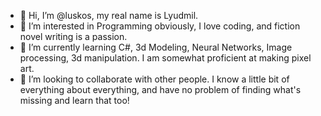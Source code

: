 - 👋 Hi, I’m @luskos, my real name is Lyudmil.
- 👀 I’m interested in Programming obviously, I love coding, and fiction novel writing is a passion. 
- 🌱 I’m currently learning C#, 3d Modeling, Neural Networks, Image processing, 3d manipulation. I am somewhat proficient at making pixel art.
- 💞️ I’m looking to collaborate with other people. I know a little bit of everything about everything, and have no problem of finding what's missing and learn that too!

<!---
luskos/luskos is a ✨ special ✨ repository because its `README.md` (this file) appears on your GitHub profile.
You can click the Preview link to take a look at your changes.
--->
